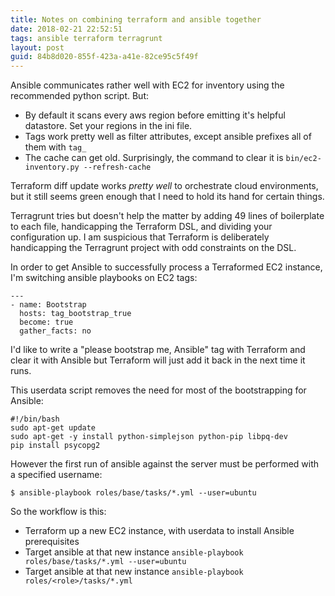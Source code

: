 ```yaml
---
title: Notes on combining terraform and ansible together
date: 2018-02-21 22:52:51
tags: ansible terraform terragrunt
layout: post
guid: 84b8d020-855f-423a-a41e-82ce95c5f49f
---
```


Ansible communicates rather well with EC2 for inventory using the recommended python script. But:
- By default it scans every aws region before emitting it's helpful datastore. Set your regions in the ini file.
- Tags work pretty well as filter attributes, except ansible prefixes all of them with `tag_`
- The cache can get old. Surprisingly, the command to clear it is `bin/ec2-inventory.py --refresh-cache`

Terraform diff update works _pretty well_ to orchestrate cloud environments, but it still seems green enough that I need to hold its hand for certain things.

Terragrunt tries but doesn't help the matter by adding 49 lines of boilerplate to each file, handicapping the Terraform DSL, and dividing your configuration up. I am suspicious that Terraform is deliberately handicapping the Terragrunt project with odd constraints on the DSL.

In order to get Ansible to successfully process a Terraformed EC2 instance, I'm switching ansible playbooks on EC2 tags:

    ---
    - name: Bootstrap
      hosts: tag_bootstrap_true
      become: true
      gather_facts: no

I'd like to write a "please bootstrap me, Ansible" tag with Terraform and clear it with Ansible but Terraform will just add it back in the next time it runs.

This userdata script removes the need for most of the bootstrapping for Ansible:

    #!/bin/bash
    sudo apt-get update
    sudo apt-get -y install python-simplejson python-pip libpq-dev
    pip install psycopg2

However the first run of ansible against the server must be performed with a specified username:

    $ ansible-playbook roles/base/tasks/*.yml --user=ubuntu

So the workflow is this:

- Terraform up a new EC2 instance, with userdata to install Ansible prerequisites
- Target ansible at that new instance `ansible-playbook roles/base/tasks/*.yml --user=ubuntu`
- Target ansible at that new instance `ansible-playbook roles/<role>/tasks/*.yml`
